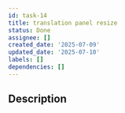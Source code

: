 ```yaml
---
id: task-14
title: translation panel resize
status: Done
assignee: []
created_date: '2025-07-09'
updated_date: '2025-07-10'
labels: []
dependencies: []
---
```


## Description
